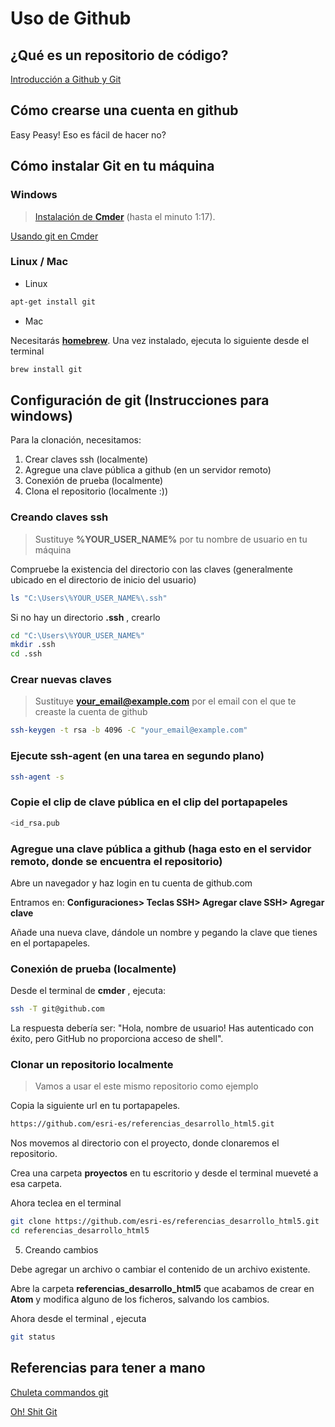 # Uso de Github

## ¿Qué es un repositorio de código?

[Introducción a Github y Git](https://www.youtube.com/watch?v=FyfwLX4HAxM)

## Cómo crearse una cuenta en github

Easy Peasy! Eso es fácil de hacer no?

## Cómo instalar Git en tu máquina

### Windows

> [Instalación de **Cmder**](https://youtu.be/BFhQfTPEDHw) (hasta el minuto 1:17).

[Usando git en Cmder](https://youtu.be/BFhQfTPEDHw?t=1m18s)

### Linux / Mac

* Linux
```bash
apt-get install git
```

* Mac

Necesitarás [**homebrew**](https://brew.sh/index_es.html). Una vez instalado, ejecuta lo siguiente desde el terminal

```bash
brew install git
```

## Configuración de git (Instrucciones para windows)



Para la clonación, necesitamos:

1. Crear claves ssh (localmente)
2. Agregue una clave pública a github (en un servidor remoto)
3. Conexión de prueba (localmente)
4. Clona el repositorio (localmente :))

### Creando claves ssh

> Sustituye **%YOUR_USER_NAME%** por tu nombre de usuario en tu máquina

Compruebe la existencia del directorio con las claves (generalmente ubicado en el directorio de inicio del usuario)
```bash
ls "C:\Users\%YOUR_USER_NAME%\.ssh"
```
Si no hay un directorio **.ssh** , crearlo

```bash
cd "C:\Users\%YOUR_USER_NAME%"
mkdir .ssh
cd .ssh
```

### Crear nuevas claves

> Sustituye **your_email@example.com** por el email con el que te creaste la cuenta de github

```bash
ssh-keygen -t rsa -b 4096 -C "your_email@example.com"
```

### Ejecute ssh-agent (en una tarea en segundo plano)

```bash
ssh-agent -s
```

### Copie el clip de clave pública en el clip del portapapeles

```bash
<id_rsa.pub
```


### Agregue una clave pública a github (haga esto en el servidor remoto, donde se encuentra el repositorio)

Abre un navegador y haz login en tu cuenta de github.com

Entramos en: **Configuraciones> Teclas SSH> Agregar clave SSH> Agregar clave**

Añade una nueva clave, dándole un nombre y pegando la clave que tienes en el portapapeles.

### Conexión de prueba (localmente)

Desde el terminal de **cmder** , ejecuta:

```bash
ssh -T git@github.com
```

La respuesta debería ser: "Hola, nombre de usuario! Has autenticado con éxito, pero GitHub no proporciona acceso de shell".

### Clonar un repositorio localmente

>Vamos a usar el este mismo repositorio como ejemplo

Copia la siguiente url en tu portapapeles.

```bash
https://github.com/esri-es/referencias_desarrollo_html5.git
```

Nos movemos al directorio con el proyecto, donde clonaremos el repositorio.

Crea una carpeta **proyectos** en tu escritorio y desde el terminal mueveté a esa carpeta.

Ahora teclea en el terminal

```bash
git clone https://github.com/esri-es/referencias_desarrollo_html5.git
cd referencias_desarrollo_html5
```


5. Creando cambios

Debe agregar un archivo o cambiar el contenido de un archivo existente.

Abre la carpeta **referencias_desarrollo_html5** que acabamos de crear en **Atom** y modifica alguno de los ficheros, salvando los cambios.

Ahora desde el terminal , ejecuta

```bash
git status
```




## Referencias para tener a mano

[Chuleta commandos git](https://www.git-tower.com/blog/git-cheat-sheet/)

[Oh! Shit Git](http://ohshitgit.com/)
